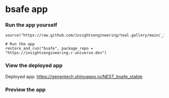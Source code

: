 
<!-- Generated by app_readme_template.Rmd and generate_app_readme.R: do not edit by hand-->

# bsafe app

### Run the app yourself

    source("https://raw.github.com/insightsengineering/teal.gallery/main/_internal/utils/sourceme.R")

    # Run the app
    restore_and_run("bsafe", package_repo = "https://insightsengineering.r-universe.dev")

### View the deployed app

Deployed app: <https://genentech.shinyapps.io/NEST_bsafe_stable>

### Preview the app
